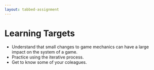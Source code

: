 ```yaml
---
layout: tabbed-assignment
---
```


# Learning Targets

* Understand that small changes to game mechanics can have a large impact on the system of a game.
* Practice using the iterative process.
* Get to know some of your coleagues.

<!-- Don't edit links here, change them in _data/assignment.yml instead, -->

[slides]: <{{site.data.assignment.slides}}>
[template]: <{{site.data.assignment.template}}>
